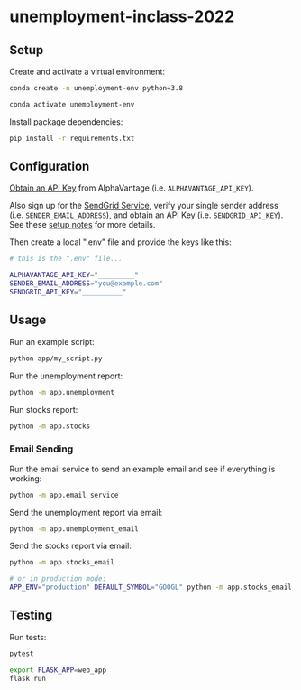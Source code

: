 # unemployment-inclass-2022


## Setup


Create and activate a virtual environment:

```sh
conda create -n unemployment-env python=3.8

conda activate unemployment-env
```

Install package dependencies:

```sh
pip install -r requirements.txt
```

## Configuration


[Obtain an API Key](https://www.alphavantage.co/support/#api-key) from AlphaVantage (i.e. `ALPHAVANTAGE_API_KEY`).

Also sign up for the [SendGrid Service](https://sendgrid.com/), verify your single sender address (i.e. `SENDER_EMAIL_ADDRESS`), and obtain an API Key (i.e. `SENDGRID_API_KEY`). See these [setup notes](https://github.com/prof-rossetti/intro-to-python/blob/main/notes/python/packages/sendgrid.md#setup) for more details.

Then create a local ".env" file and provide the keys like this:

```sh
# this is the ".env" file...

ALPHAVANTAGE_API_KEY="_________"
SENDER_EMAIL_ADDRESS="you@example.com"
SENDGRID_API_KEY="__________"
```


## Usage

Run an example script:

```sh
python app/my_script.py
```

Run the unemployment report:

```sh
python -m app.unemployment
```

Run stocks report:

```sh
python -m app.stocks
```


### Email Sending

Run the email service to send an example email and see if everything is working:

```sh
python -m app.email_service
```

Send the unemployment report via email:

```sh
python -m app.unemployment_email
```

Send the stocks report via email:

```sh
python -m app.stocks_email

# or in production mode:
APP_ENV="production" DEFAULT_SYMBOL="GOOGL" python -m app.stocks_email
```

## Testing

Run tests:

```sh
pytest

export FLASK_APP=web_app
flask run
```